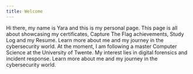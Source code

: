 ```yaml
---
title: Welcome
---
```

Hi there, my name is Yara and this is my personal page. This page is all about showcasing my certificates, Capture The Flag achievements, Study Log and my Resume. Learn more about me and my journey in the cybersecurity world. At the moment, I am following a master Computer Science at the University of Twente. My interest lies in digital forensics and incident response. Learn more about me and my journey in the cybersecurity world.
